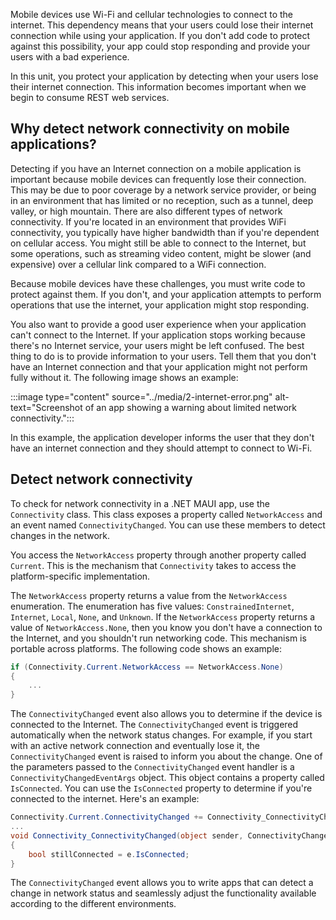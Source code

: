 Mobile devices use Wi-Fi and cellular technologies to connect to the internet. This dependency means that your users could lose their internet connection while using your application. If you don't add code to protect against this possibility, your app could stop responding and provide your users with a bad experience.

In this unit, you protect your application by detecting when your users lose their internet connection. This information becomes important when we begin to consume REST web services.

## Why detect network connectivity on mobile applications?

Detecting if you have an Internet connection on a mobile application is important because mobile devices can frequently lose their connection. This may be due to poor coverage by a network service provider, or being in an environment that has limited or no reception, such as a tunnel, deep valley, or high mountain. There are also different types of network connectivity. If you're located in an environment that provides WiFi connectivity, you typically have higher bandwidth than if you're dependent on cellular access. You might still be able to connect to the Internet, but some operations, such as streaming video content, might be slower (and expensive) over a cellular link compared to a WiFi connection.

Because mobile devices have these challenges, you must write code to protect against them. If you don't, and your application attempts to perform operations that use the internet, your application might stop responding.

You also want to provide a good user experience when your application can't connect to the Internet. If your application stops working because there's no Internet service, your users might be left confused. The best thing to do is to provide information to your users. Tell them that you don't have an Internet connection and that your application might not perform fully without it. The following image shows an example:

:::image type="content" source="../media/2-internet-error.png" alt-text="Screenshot of an app showing a warning about limited network connectivity.":::

In this example, the application developer informs the user that they don't have an internet connection and they should attempt to connect to Wi-Fi.

## Detect network connectivity

To check for network connectivity in a .NET MAUI app, use the `Connectivity` class. This class exposes a property called `NetworkAccess` and an event named `ConnectivityChanged`. You can use these members to detect changes in the network.

You access the `NetworkAccess` property through another property called `Current`. This is the mechanism that `Connectivity` takes to access the platform-specific implementation.

The `NetworkAccess` property returns a value from the `NetworkAccess` enumeration. The enumeration has five values: `ConstrainedInternet`, `Internet`, `Local`, `None`, and `Unknown`. If the `NetworkAccess` property returns a value of `NetworkAccess.None`, then you know you don't have a connection to the Internet, and you shouldn't run networking code. This mechanism is portable across platforms. The following code shows an example:

```csharp
if (Connectivity.Current.NetworkAccess == NetworkAccess.None)
{
    ...
}
```

The `ConnectivityChanged` event also allows you to determine if the device is connected to the Internet. The `ConnectivityChanged` event is triggered automatically when the network status changes. For example, if you start with an active network connection and eventually lose it, the `ConnectivityChanged` event is raised to inform you about the change. One of the parameters passed to the `ConnectivityChanged` event handler is a `ConnectivityChangedEventArgs` object. This object contains a property called `IsConnected`. You can use the `IsConnected` property to determine if you're connected to the internet. Here's an example:

```csharp
Connectivity.Current.ConnectivityChanged += Connectivity_ConnectivityChanged;
...
void Connectivity_ConnectivityChanged(object sender, ConnectivityChangedEventArgs  e)
{
    bool stillConnected = e.IsConnected;
}
```

The `ConnectivityChanged` event allows you to write apps that can detect a change in network status and seamlessly adjust the functionality available according to the different environments.
